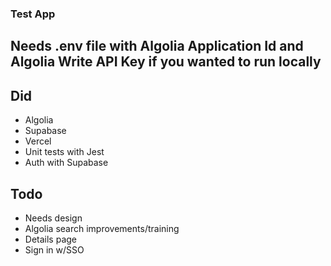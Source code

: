 ### Test App

## Needs .env file with Algolia Application Id and Algolia Write API Key if you wanted to run locally

## Did
- Algolia
- Supabase
- Vercel
- Unit tests with Jest
- Auth with Supabase

## Todo
- Needs design
- Algolia search improvements/training
- Details page
- Sign in w/SSO